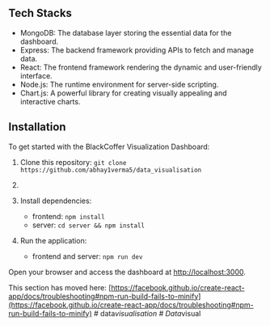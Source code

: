 ## Tech Stacks

- MongoDB: The database layer storing the essential data for the dashboard.
- Express: The backend framework providing APIs to fetch and manage data.
- React: The frontend framework rendering the dynamic and user-friendly interface.
- Node.js: The runtime environment for server-side scripting.
- Chart.js: A powerful library for creating visually appealing and interactive charts.


## Installation

To get started with the BlackCoffer Visualization Dashboard:

1. Clone this repository: `git clone https://github.com/abhay1verma5/data_visualisation`
2. 
3. Install dependencies:
  
   - frontend: `npm install`
    - server: `cd server && npm install`
4. Run the application:
  
   - frontend and server: `npm run dev`

Open your browser and access the dashboard at [http://localhost:3000](http://localhost:3000).





 

This section has moved here: [https://facebook.github.io/create-react-app/docs/troubleshooting#npm-run-build-fails-to-minify](https://facebook.github.io/create-react-app/docs/troubleshooting#npm-run-build-fails-to-minify)
#   d a t a _ v i s u a l i s a t i o n 
 
 #   D a t a _ v i s u a l 
 
 
